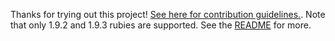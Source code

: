 Thanks for trying out this project! [See here for contribution
guidelines.](http://tagaholic.me/contributing.html). Note that only 1.9.2 and 1.9.3 rubies are
supported. See the [README](https://github.com/cldwalker/debugger#description) for more.
